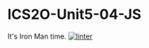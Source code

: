 # ICS2O-Unit5-04-JS
It's Iron Man time.
[![linter](https://github.com/Alexander-Ignacio/ICS2O-Unit5-04-JS/workflows/linter/badge.svg)](https://github.com/marketplace/actions/super-linter)
